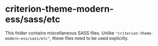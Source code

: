 # criterion-theme-modern-ess/sass/etc

This folder contains miscellaneous SASS files. Unlike `"criterion-theme-modern-ess/sass/etc"`, these files
need to be used explicitly.
